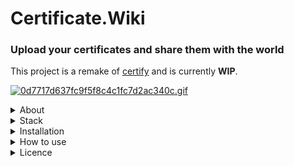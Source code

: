 # Certificate.Wiki
### Upload your certificates and share them with the world
This project is a remake of [certify](https://github.com/StanlyLife/Certify) and is currently **WIP**.

[![0d7717d637fc9f5f8c4c1fc7d2ac340c.gif](https://s7.gifyu.com/images/0d7717d637fc9f5f8c4c1fc7d2ac340c.gif)](https://gifyu.com/image/u8mi)

<details>
  <summary>About</summary>
  
   ### WIP
    
</details>

<details>
  <summary>Stack</summary>
  
  ### WIP
  
</details>

<details>
  <summary>Installation</summary>
  
   ### WIP
  
</details>

<details>
  <summary>How to use</summary>
  
  ### WIP
  
</details>

<details>
  <summary>Licence</summary>
  
  ### WIP
  
</details>
